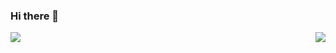 ### Hi there 👋

<!--
**hu-lf/hu-lf** is a ✨ _special_ ✨ repository because its `README.md` (this file) appears on your GitHub profile.

Here are some ideas to get you started:

- 🔭 I’m currently working on ...
- 🌱 I’m currently learning ...
- 👯 I’m looking to collaborate on ...
- 🤔 I’m looking for help with ...
- 💬 Ask me about ...
- 📫 How to reach me: ...
- 😄 Pronouns: ...
- ⚡ Fun fact: ...
-->

<img align="left"  align="center" src="https://github-readme-stats.vercel.app/api/top-langs/?username=hu-lf&layout=compact&theme=onedark" />

<img align="right"  align="center"  src="https://github-readme-stats.vercel.app/api?username=hu-lf&line_height=30&show_icons=true&theme=onedark" />



